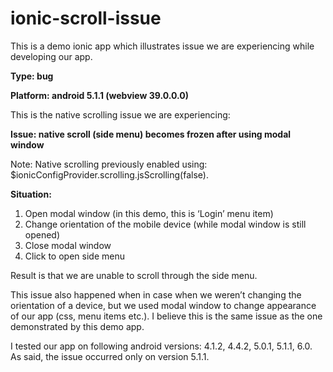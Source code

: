 # ionic-scroll-issue

This is a demo ionic app which illustrates issue we are experiencing while developing our app.

**Type: bug**

**Platform: android 5.1.1 (webview 39.0.0.0)**

This is the native scrolling issue we are experiencing:

**Issue: native scroll (side menu) becomes frozen after using modal window**

Note: Native scrolling previously enabled using: $ionicConfigProvider.scrolling.jsScrolling(false).

**Situation:**

1. Open modal window (in this demo, this is ‘Login’ menu item)
2. Change orientation of the mobile device (while modal window is still opened)
3. Close modal window
4. Click to open side menu

Result is that we are unable to scroll through the side menu.

This issue also happened when in case when we weren’t changing the orientation of a device, but we used modal window to change appearance of our app (css, menu items etc.). I believe this is the same issue as the one demonstrated by this demo app.

I tested our app on following android versions: 4.1.2, 4.4.2, 5.0.1, 5.1.1, 6.0. As said, the issue occurred only on version 5.1.1.

